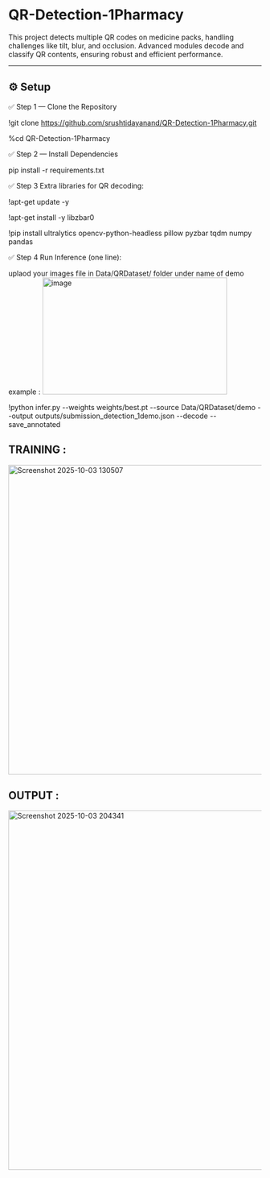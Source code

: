 # QR-Detection-1Pharmacy
This project detects multiple QR codes on medicine packs, handling challenges like tilt, blur, and occlusion. Advanced modules decode and classify QR contents, ensuring robust and efficient performance.



---

## ⚙️ Setup



 
✅ Step 1 — Clone the Repository

!git clone https://github.com/srushtidayanand/QR-Detection-1Pharmacy.git


%cd QR-Detection-1Pharmacy


✅ Step 2 — Install Dependencies

pip install -r requirements.txt

✅ Step 3 Extra libraries for QR decoding:

!apt-get update -y


!apt-get install -y libzbar0


!pip install ultralytics opencv-python-headless pillow pyzbar tqdm numpy pandas

✅ Step 4 Run Inference (one line):

uplaod your images file in Data/QRDataset/ folder under name of demo
example : <img width="367" height="232" alt="image" src="https://github.com/user-attachments/assets/3a01de88-2947-442d-a26e-6d974f620f4b" />


!python infer.py --weights weights/best.pt --source Data/QRDataset/demo --output outputs/submission_detection_1demo.json --decode --save_annotated


## TRAINING : 


<img width="1345" height="615" alt="Screenshot 2025-10-03 130507" src="https://github.com/user-attachments/assets/4afb766f-f5eb-40eb-905c-eed3af814338" />

## OUTPUT : 


<img width="717" height="714" alt="Screenshot 2025-10-03 204341" src="https://github.com/user-attachments/assets/62a71a9b-fcf9-412f-bea7-d7bfbb89ab2f" />


